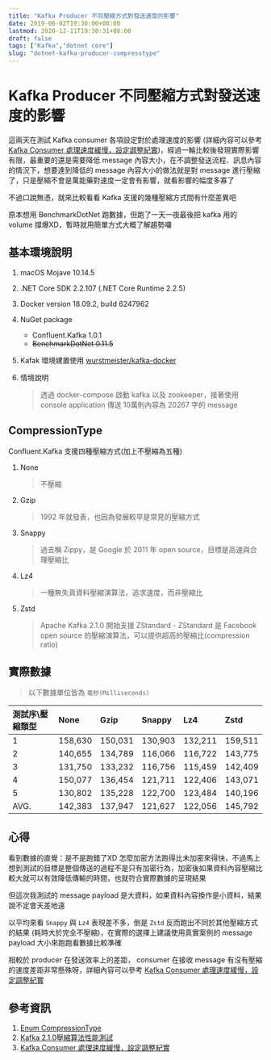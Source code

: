 ```yaml
---
title: "Kafka Producer 不同壓縮方式對發送速度的影響"
date: 2019-06-02T19:30:00+08:00
lastmod: 2020-12-11T19:30:31+08:00
draft: false
tags: ["Kafka","dotnet core"]
slug: "dotnet-kafka-producer-compresstype"
---
```


# Kafka Producer 不同壓縮方式對發送速度的影響

這兩天在測試 Kafka consumer 各項設定對於處理速度的影響 (詳細內容可以參考 [Kafka Consumer 處理速度緩慢，設定調整紀實](/dotnet-kafka-consumer-setting))，經過一輪比較後發現實際影響有限，最重要的還是需要降低 message 內容大小，在不調整發送流程、訊息內容的情況下，想要達到降低的 message 內容大小的做法就是對 message 進行壓縮了，只是壓縮不會是萬能藥對速度一定會有影響，就看影響的幅度多寡了

不過口說無憑，就來比較看看 Kafka 支援的幾種壓縮方式間有什麼差異吧

原本想用 BenchmarkDotNet 跑數據，但跑了一天一夜最後把 kafka 用的 volume 撐爆XD，暫時就用簡單方式大概了解趨勢囉

## 基本環境說明

1. macOS Mojave 10.14.5
2. .NET Core SDK 2.2.107 (.NET Core Runtime 2.2.5)
3. Docker version 18.09.2, build 6247962
4. NuGet package

    - Confluent.Kafka 1.0.1
    - ~~BenchmarkDotNet 0.11.5~~

5. Kafak 環境建置使用 [wurstmeister/kafka-docker](https://github.com/wurstmeister/kafka-docker)
6. 情境說明

    > 透過 docker-compose 啟動 kafka 以及 zookeeper，接著使用 console application 傳送 10萬則內容為 20267 字的 message

## CompressionType

Confluent.Kafka 支援四種壓縮方式(加上不壓縮為五種)

1. None

    > 不壓縮

2. Gzip

    > 1992 年就發表，也因為發展較早是常見的壓縮方式

3. Snappy

    > 過去稱 Zippy，是 Google 於 2011 年 open source，目標是高速與合理壓縮比

4. Lz4

    > 一種無失真資料壓縮演算法，追求速度，而非壓縮比

5. Zstd

    > Apache Kafka 2.1.0 開始支援 ZStandard - ZStandard 是 Facebook open source 的壓縮演算法，可以提供超高的壓縮比(compression ratio)

## 實際數據

> 以下數據單位皆為 `毫秒(Milliseconds)`

測試序\壓縮類型|None|Gzip|Snappy|Lz4|Zstd
:---|:---|:---|:---|:---|:---
1|158,630|150,031|130,903|132,211|159,511
2|140,655|134,789|116,066|116,722|143,775
3|131,750|133,232|116,756|115,459|142,409
4|150,077|136,454|121,711|122,406|143,071
5|130,802|135,228|122,700|123,484|140,196
AVG.|142,383|137,947|121,627|122,056|145,792

## 心得

看到數據的直覺：是不是跑錯了XD 怎麼加密方法跑得比未加密來得快，不過馬上想到測試的目標是整個傳送的過程不是只有加密行為，加密後如果資料內容壓縮比較大就可以有效降低傳輸的時間，也就符合實際數據的呈現結果

但這次我測試的 message payload 是大資料，如果資料內容換作是小資料，結果說不定會天差地遠

以平均來看 `Snappy` 與 `Lz4` 表現差不多，倒是 `Zstd` 反而跑出不同於其他壓縮方式的結果 (耗時大於完全不壓縮)，在實際的選擇上建議使用真實案例的 message payload 大小來跑跑看數據比較準確

相較於 producer 在發送效率上的差距， consumer 在接收 message 有沒有壓縮的速度差距非常懸殊呀，詳細內容可以參考 [Kafka Consumer 處理速度緩慢，設定調整紀實](/dotnet-kafka-consumer-setting)

## 參考資訊

1. [Enum CompressionType](https://docs.confluent.io/current/clients/confluent-kafka-dotnet/api/Confluent.Kafka.CompressionType.html)
2. [Kafka 2.1.0壓縮算法性能測試](https://www.cnblogs.com/huxi2b/p/10330607.html)
3. [Kafka Consumer 處理速度緩慢，設定調整紀實](/dotnet-kafka-consumer-setting)